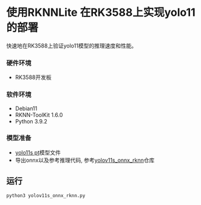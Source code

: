 # 使用RKNNLite 在RK3588上实现yolo11的部署

快速地在RK3588上验证yolo11模型的推理速度和性能。

### 硬件环境

- RK3588开发板
### 软件环境
- Debian11
- RKNN-ToolKit 1.6.0
- Python 3.9.2

### 模型准备
- [yolo11s pt](https://github.com/ultralytics/assets/releases/download/v8.3.0/yolo11s.pt)模型文件
- 导出onnx以及参考推理代码, 参考[yolov11s_onnx_rknn](https://github.com/cqu20160901/yolov11_onnx_rknn)仓库

## 运行

```bash
python3 yolov11s_onnx_rknn.py
```